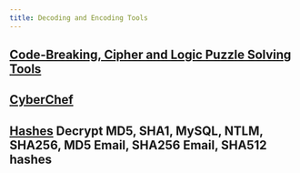 ```yaml
---
title: Decoding and Encoding Tools
---
```


[Code-Breaking, Cipher and Logic Puzzle Solving Tools](https://www.boxentriq.com/)
---
[CyberChef](https://gchq.github.io/CyberChef/)
---
[Hashes](https://hashes.com/en/decrypt/hash)
Decrypt MD5, SHA1, MySQL, NTLM, SHA256, MD5 Email, SHA256 Email, SHA512 hashes
---
